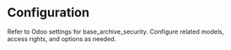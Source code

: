 # Configuration

Refer to Odoo settings for base_archive_security. Configure related models, access rights, and options as needed.
